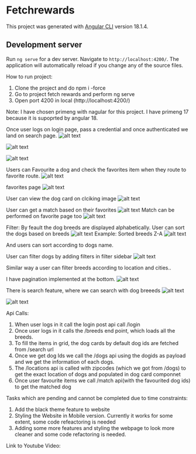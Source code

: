 # Fetchrewards
This project was generated with [Angular CLI](https://github.com/angular/angular-cli) version 18.1.4.

## Development server
Run `ng serve` for a dev server. Navigate to `http://localhost:4200/`. The application will automatically reload if you change any of the source files.

How to run project:
1) Clone the project and do npm i -force
2) Go to project fetch rewards and perform ng serve
3) Open port 4200 in local (http://localhost:4200/) 

Note: I have chosen primeng with nagular for this project. I have  primeng 17 because it is supoprted by angular 18.

Once user logs on login page, pass a credential and once authenticated we land on search page.
![alt text](image.png)

![alt text](image-1.png)

![alt text](image-2.png)

Users can Favourite a dog and check the favorites item when they route to favorite route.
![alt text](image-4.png)

favorites page
![alt text](image-5.png)

User can view the dog card on clciking image 
![alt text](image-3.png)

User can get a match based on their favorites
![alt text](image-6.png)
Match can be performed on favorite page too
![alt text](image-7.png)


Filter:
By feault the dog breeds are displayed alphabetically. User can sort the dogs based on breeds
![alt text](image-8.png)
Example:  Sorted breeds Z-A
![alt text](image-9.png)

And users can sort according to dogs name.

User can filter dogs by adding filters in filter sidebar
![alt text](image-10.png)

Similar way a user can filter breeds according to location and cities..

I have pagination implemented at the bottom.
![alt text](image-11.png)

There is search feature, where we can search with dog breeeds
![alt text](image-12.png)

![alt text](image-13.png)


Api Calls:
1) When user logs in it call the login post api call /login
2) Once user logs in it calls the /breeds end point, which loads all the breeds.
3) To fill the items in grid, the dog cards by default dog ids are fetched from /search url
4) Once we get dog Ids we call the /dogs api using the dogids as payload and we get the information of each dogs.
5) The /locations api is called with zipcodes (which we got from /dogs) to get the exact location of dogs and populated in dog card componnet
6) Once user favourite items we call /match api(with the favourited dog ids) to get the matched dog

Tasks which are pending and cannot be completed due to time constraints:
1) Add the black theme feature to website
2) Styling the Website in Mobile version. Currently it works for some extent, some code refeactoring is needed
3) Adding some more features and styling the webpage to look more cleaner and some code refactoring is needed.

Link to Youtube Video: